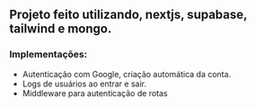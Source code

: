 ## Projeto feito utilizando, nextjs, supabase, tailwind e mongo.

### Implementações:
- Autenticação com Google, criação automática da conta.
- Logs de usuários ao entrar e sair.
- Middleware para autenticação de rotas

